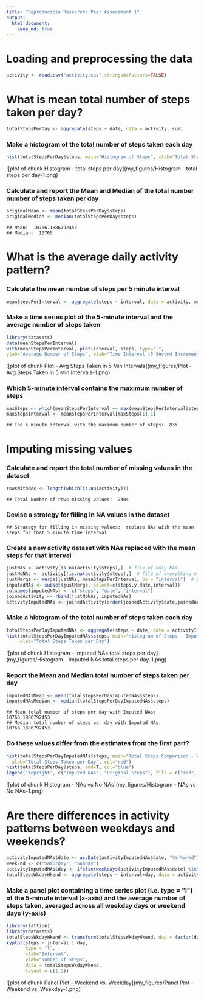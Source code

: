 ```yaml
---
title: "Reproducible Research: Peer Assessment 1"
output: 
  html_document:
    keep_md: true
---  
```


# Loading and preprocessing the data

```r
activity <- read.csv("activity.csv",stringsAsFactors=FALSE)  
```

# What is mean total number of steps taken per day?

```r
totalStepsPerDay <- aggregate(steps ~ date, data = activity, sum)  
```

### Make a histogram of the total number of steps taken each day

```r
hist(totalStepsPerDay$steps, main="Histogram of Steps", xlab="Total Steps Taken per Day")  
```

![plot of chunk Histogram - total steps per day](my_figures/Histogram - total steps per day-1.png) 
### Calculate and report the Mean and Median of the total number number of steps taken per day

```r
originalMean <- mean(totalStepsPerDay$steps)  
originalMedian <- median(totalStepsPerDay$steps)  
```

```
## Mean:  10766.1886792453
## Median:  10765
```
# What is the average daily activity pattern?
### Calculate the mean number of steps per 5 minute interval

```r
meanStepsPerInterval <- aggregate(steps ~ interval, data = activity, mean)  
```

### Make a time series plot of the 5-minute interval and the average number of steps taken

```r
library(datasets)  
data(meanStepsPerInterval)  
with(meanStepsPerInterval, plot(interval, steps, type="l", 
ylab="Average Number of Steps", xlab="Time Interval (5 Second Increments)"))  
```

![plot of chunk Plot - Avg Steps Taken in 5 Min Intervals](my_figures/Plot - Avg Steps Taken in 5 Min Intervals-1.png) 
### Which 5-minute interval contains the maximum number of steps

```r
maxSteps <- which(meanStepsPerInterval == max(meanStepsPerInterval$steps),arr.ind=TRUE)  
maxStepsInterval <- meanStepsPerInterval[maxSteps[1],1]  
```

```
## The 5 minute interval with the maximum number of steps:  835
```
# Imputing missing values
### Calculate and report the total number of missing values in the dataset 

```r
rowsWithNAs <- length(which(is.na(activity)))  
```

```
## Total Number of rows missing values:  2304
```
### Devise a strategy for filling in NA values in the dataset

```
## Strategy for filling in missing values:  replace NAs with the mean steps for that 5 minute time interval
```
### Create a new activity dataset with NAs replaced with the mean steps for that interval

```r
justNAs <- activity[is.na(activity$steps),]  # file of only NAs  
justNoNAs <- activity[!is.na(activity$steps),]  # file of everything else  
justMerge <- merge(justNAs, meanStepsPerInterval, by = "interval")  # plug in values for NAs  
inputedNAs <- subset(justMerge, select=c(steps.y,date,interval))  
colnames(inputedNAs) <- c("steps", "date", "interval")  
joinedActivity <- rbind(justNoNAs, inputedNAs)  
activityImputedNAs <- joinedActivity[order(joinedActivity$date,joinedActivity$interval),]  
```
### Make a histogram of the total number of steps taken each day 

```r
totalStepsPerDayImputedNAs <- aggregate(steps ~ date, data = activityImputedNAs, sum)  
hist(totalStepsPerDayImputedNAs$steps, main="Histogram of Steps - Imputed NAs",
     xlab="Total Steps Taken per Day")  
```

![plot of chunk Histogram - Imputed NAs total steps per day](my_figures/Histogram - Imputed NAs total steps per day-1.png) 
### Report the Mean and Median total number of steps taken per day

```r
imputedNAsMean <- mean(totalStepsPerDayImputedNAs$steps)  
imputedNAsMedian <- median(totalStepsPerDayImputedNAs$steps)  
```

```
## Mean total number of steps per day with Imputed NAs:  10766.1886792453
## Median total number of steps per day with Imputed NAs:  10766.1886792453
```
### Do these values differ from the estimates from the first part?

```r
hist(totalStepsPerDayImputedNAs$steps, main="Total Steps Comparison - With and Without NAs", 
  xlab="Total Steps Taken per Day", col="red")  
hist(totalStepsPerDay$steps, add=T, col="blue")  
legend('topright', c("Imputed NAs", "Original Steps"), fill = c("red", "blue"), bty = 'n', border = NA)  
```

![plot of chunk Histogram - NAs vs No NAs](my_figures/Histogram - NAs vs No NAs-1.png) 
# Are there differences in activity patterns between weekdays and weekends?

```r
activityImputedNAs$date <- as.Date(activityImputedNAs$date, "%Y-%m-%d")  
weekEnd <- c("Saturday", "Sunday")  
activityImputedNAs$day <- ifelse(weekdays(activityImputedNAs$date) %in% weekEnd, "weekend", "weekday")  
totalStepsWkdayWkend <- aggregate(steps ~ interval+day, data = activityImputedNAs, sum)  
```
### Make a panel plot containing a time series plot (i.e. type = "l") of the 5-minute interval (x-axis) and the average number of steps taken, averaged across all weekday days or weekend days (y-axis)

```r
library(lattice)  
library(datasets)  
totalStepsWkdayWkend <- transform(totalStepsWkdayWkend, day = factor(day))  
xyplot(steps ~ interval | day, 
       type = "l", 
       xlab="Interval",
       ylab="Number of Steps",
       data = totalStepsWkdayWkend, 
       layout = c(1,2))  
```

![plot of chunk Panel Plot - Weekend vs. Weekday](my_figures/Panel Plot - Weekend vs. Weekday-1.png) 
